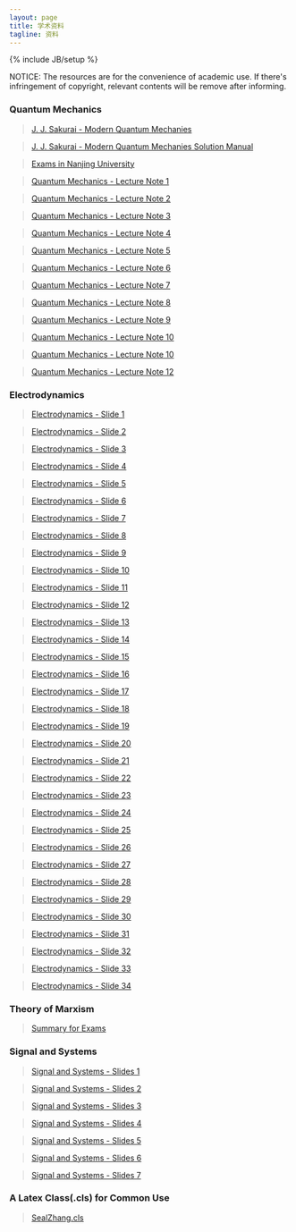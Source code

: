 ```yaml
---
layout: page
title: 学术资料
tagline: 资料	
---
```

{% include JB/setup %}

NOTICE: The resources are for the convenience of academic use. If there's infringement of copyright, relevant contents will be remove after informing.

### Quantum Mechanics

> [J. J. Sakurai - Modern Quantum Mechanies](/assets/files/2016-10-17-Sakurai.pdf)

> [J. J. Sakurai - Modern Quantum Mechanies Solution Manual](/assets/files/2016-10-17-Sakurai-Answer.pdf)

> [Exams in Nanjing University](/assets/files/2016-10-16-quantum-mechanics-exam.pdf)

> [Quantum Mechanics - Lecture Note 1](/assets/files/2016-10-17-Quantum-1.pdf)

> [Quantum Mechanics - Lecture Note 2](/assets/files/2016-10-17-Quantum-2.pdf)

> [Quantum Mechanics - Lecture Note 3](/assets/files/2016-10-17-Quantum-3.pdf)

> [Quantum Mechanics - Lecture Note 4](/assets/files/2016-10-17-Quantum-4.pdf)

> [Quantum Mechanics - Lecture Note 5](/assets/files/2016-10-17-Quantum-5.pdf)

> [Quantum Mechanics - Lecture Note 6](/assets/files/2016-10-17-Quantum-6.pdf)

> [Quantum Mechanics - Lecture Note 7](/assets/files/2016-10-17-Quantum-7.pdf)

> [Quantum Mechanics - Lecture Note 8](/assets/files/2016-10-17-Quantum-8.pdf)

> [Quantum Mechanics - Lecture Note 9](/assets/files/2016-10-17-Quantum-9.pdf)

> [Quantum Mechanics - Lecture Note 10](/assets/files/2016-10-17-Quantum-10.pdf)

> [Quantum Mechanics - Lecture Note 10](/assets/files/2016-10-17-Quantum-11.pdf)

> [Quantum Mechanics - Lecture Note 12](/assets/files/2016-10-17-Quantum-12.pdf)

### Electrodynamics

> [Electrodynamics - Slide 1](/assets/files/2016-10-17-Electrodynamics-1.pdf)

> [Electrodynamics - Slide 2](/assets/files/2016-10-17-Electrodynamics-2.pdf)

> [Electrodynamics - Slide 3](/assets/files/2016-10-17-Electrodynamics-3.pdf)

> [Electrodynamics - Slide 4](/assets/files/2016-10-17-Electrodynamics-4.pdf)

> [Electrodynamics - Slide 5](/assets/files/2016-10-17-Electrodynamics-5.pdf)

> [Electrodynamics - Slide 6](/assets/files/2016-10-17-Electrodynamics-6.pdf)

> [Electrodynamics - Slide 7](/assets/files/2016-10-17-Electrodynamics-7.pdf)

> [Electrodynamics - Slide 8](/assets/files/2016-10-17-Electrodynamics-8.pdf)

> [Electrodynamics - Slide 9](/assets/files/2016-10-17-Electrodynamics-9.pdf)

> [Electrodynamics - Slide 10](/assets/files/2016-10-17-Electrodynamics-10.pdf)

> [Electrodynamics - Slide 11](/assets/files/2016-10-17-Electrodynamics-11.pdf)

> [Electrodynamics - Slide 12](/assets/files/2016-10-17-Electrodynamics-12.pdf)

> [Electrodynamics - Slide 13](/assets/files/2016-10-17-Electrodynamics-13.pdf)

> [Electrodynamics - Slide 14](/assets/files/2016-10-17-Electrodynamics-14.pdf)

> [Electrodynamics - Slide 15](/assets/files/2016-10-17-Electrodynamics-15.pdf)

> [Electrodynamics - Slide 16](/assets/files/2016-10-17-Electrodynamics-16.pdf)

> [Electrodynamics - Slide 17](/assets/files/2016-10-17-Electrodynamics-17.pdf)

> [Electrodynamics - Slide 18](/assets/files/2016-10-17-Electrodynamics-18.pdf)

> [Electrodynamics - Slide 19](/assets/files/2016-10-17-Electrodynamics-19.pdf)

> [Electrodynamics - Slide 20](/assets/files/2016-10-17-Electrodynamics-20.pdf)

> [Electrodynamics - Slide 21](/assets/files/2016-10-17-Electrodynamics-21.pdf)

> [Electrodynamics - Slide 22](/assets/files/2016-10-17-Electrodynamics-22.pdf)

> [Electrodynamics - Slide 23](/assets/files/2016-10-17-Electrodynamics-23.pdf)

> [Electrodynamics - Slide 24](/assets/files/2016-10-17-Electrodynamics-24.pdf)

> [Electrodynamics - Slide 25](/assets/files/2016-10-17-Electrodynamics-25.pdf)

> [Electrodynamics - Slide 26](/assets/files/2016-10-17-Electrodynamics-26.pdf)

> [Electrodynamics - Slide 27](/assets/files/2016-10-17-Electrodynamics-27.pdf)

> [Electrodynamics - Slide 28](/assets/files/2016-10-17-Electrodynamics-28.pdf)

> [Electrodynamics - Slide 29](/assets/files/2016-10-17-Electrodynamics-29.pdf)

> [Electrodynamics - Slide 30](/assets/files/2016-10-17-Electrodynamics-30.pdf)

> [Electrodynamics - Slide 31](/assets/files/2016-10-17-Electrodynamics-31.pdf)

> [Electrodynamics - Slide 32](/assets/files/2016-10-17-Electrodynamics-32.pdf)

> [Electrodynamics - Slide 33](/assets/files/2016-10-17-Electrodynamics-33.pdf)

> [Electrodynamics - Slide 34](/assets/files/2016-10-17-Electrodynamics-34.pdf)


### Theory of Marxism

> [Summary for Exams](/assets/files/2016-10-16-Marxism.pdf)

### Signal and Systems

> [Signal and Systems - Slides 1](/assets/files/2016-10-17-Signal-and-Systems-1.pdf)

> [Signal and Systems - Slides 2](/assets/files/2016-10-17-Signal-and-Systems-2.pdf)

> [Signal and Systems - Slides 3](/assets/files/2016-10-17-Signal-and-Systems-3.pdf)

> [Signal and Systems - Slides 4](/assets/files/2016-10-17-Signal-and-Systems-4.pdf)

> [Signal and Systems - Slides 5](/assets/files/2016-10-17-Signal-and-Systems-5.pdf)

> [Signal and Systems - Slides 6](/assets/files/2016-10-17-Signal-and-Systems-6.pdf)

> [Signal and Systems - Slides 7](/assets/files/2016-10-17-Signal-and-Systems-7.pdf)

### A Latex Class(.cls) for Common Use

> [SealZhang.cls](/assets/files/2016-10-17-SealZhang.cls)